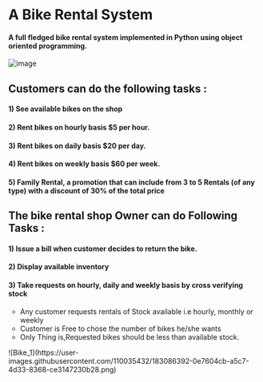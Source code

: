 # A Bike Rental System
#### A full fledged bike rental system implemented in Python using object oriented programming.
![image](https://user-images.githubusercontent.com/110035432/183087652-7c141780-5859-4871-be3c-617b76d0abf1.png)
## Customers can do the following tasks : 
#### 1) See available bikes on the shop
#### 2) Rent bikes on hourly basis $5 per hour.
#### 3) Rent bikes on daily basis $20 per day.
#### 4) Rent bikes on weekly basis $60 per week.
#### 5) Family Rental, a promotion that can include from 3 to 5 Rentals (of any type) with a discount of 30% of the total price
## The bike rental shop Owner can do Following Tasks :
#### 1) Issue a bill when customer decides to return the bike.
#### 2) Display available inventory
#### 3) Take requests on hourly, daily and weekly basis by cross verifying stock
<ul> <li type=circle> Any customer requests rentals of Stock available i.e hourly, monthly or weekly<br>
     <li type=circle> Customer is Free to chose the number of bikes he/she wants<br>
     <li type=circle> Only Thing is,Requested bikes should be less than available stock.<br></ul>
![Bike_1](https://user-images.githubusercontent.com/110035432/183086392-0e7604cb-a5c7-4d33-8368-ce3147230b28.png)
